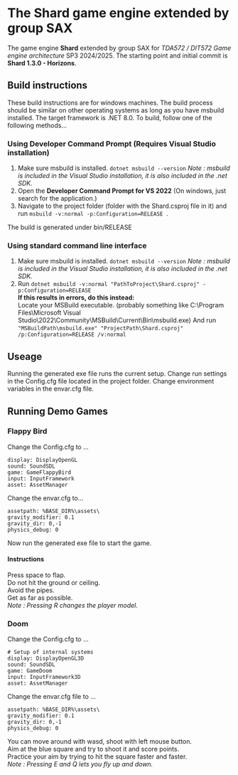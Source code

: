 # The Shard game engine extended by group SAX
The game engine **Shard** extended by group SAX for *TDA572 / DIT572 Game engine architecture* SP3 2024/2025. The starting point and initial commit is **Shard 1.3.0 - Horizons**.


## Build instructions
These build instructions are for windows machines. The build process should be similar on other operating systems as long as you have msbuild installed.
The target framework is .NET 8.0. To build, follow one of the following methods...

### Using Developer Command Prompt (Requires Visual Studio installation)
1. Make sure msbuild is installed. ``` dotnet msbuild --version ```
   *Note : msbuild is included in the Visual Studio installation, it is also included in the .net SDK.*
2. Open the **Developer Command Prompt for VS 2022** (On windows, just search for the application.)
3. Navigate to the project folder (folder with the Shard.csproj file in it) and run ```msbuild -v:normal -p:Configuration=RELEASE ```.

The build is generated under bin/RELEASE

### Using standard command line interface
1. Make sure msbuild is installed. ``` dotnet msbuild --version ```
   *Note : msbuild is included in the Visual Studio installation, it is also included in the .net SDK.*
2. Run ```dotnet msbuild -v:normal "PathToProject\Shard.csproj" -p:Configuration=RELEASE```  
**If this results in errors, do this instead:**  
Locate your MSBuild executable. (probably something like C:\Program Files\Microsoft Visual Studio\2022\Community\MSBuild\Current\Bin\msbuild.exe)
And run ```"MSBuildPath\msbuild.exe" "ProjectPath\Shard.csproj" /p:Configuration=RELEASE /v:normal```

## Useage
Running the generated exe file runs the current setup. Change run settings in the Config.cfg file located in the project folder. Change environment variables in the envar.cfg file.

## Running Demo Games

### Flappy Bird
Change the Config.cfg to ...
```
display: DisplayOpenGL
sound: SoundSDL
game: GameFlappyBird
input: InputFramework
asset: AssetManager
```
Change the envar.cfg to...
```
assetpath: %BASE_DIR%\assets\
gravity_modifier: 0.1
gravity_dir: 0,-1
physics_debug: 0
```
Now run the generated exe file to start the game.
#### Instructions
Press space to flap.  
Do not hit the ground or ceiling.  
Avoid the pipes.  
Get as far as possible.  
*Note : Pressing R changes the player model.* 

### Doom
Change the Config.cfg to ...
```
# Setup of internal systems
display: DisplayOpenGL3D
sound: SoundSDL
game: GameDoom
input: InputFramework3D
asset: AssetManager
```
Change the envar.cfg file to ...
```
assetpath: %BASE_DIR%\assets\
gravity_modifier: 0.1
gravity_dir: 0,-1
physics_debug: 0
```
You can move around with wasd, shoot with left mouse button.  
Aim at the blue square and try to shoot it and score points.  
Practice your aim by trying to hit the square faster and faster.  
*Note : Pressing E and Q lets you fly up and down.*
